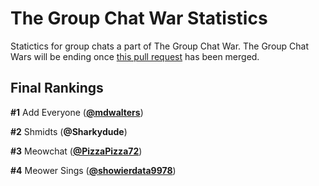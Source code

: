 # The Group Chat War Statistics
Statictics for group chats a part of The Group Chat War. The Group Chat Wars will be ending once [this pull request](https://github.com/meower-media-co/Meower-Server/pull/167) has been merged.
## Final Rankings
**#1** Add Everyone (**[@mdwalters](https://github.com/mdwalters)**)

**#2** Shmidts (**@Sharkydude**)

**#3** Meowchat (**[@PizzaPizza72](https://github.com/PizzaPizza72)**)

**#4** Meower Sings (**[@showierdata9978](https://github.com/showierdata9978)**)
